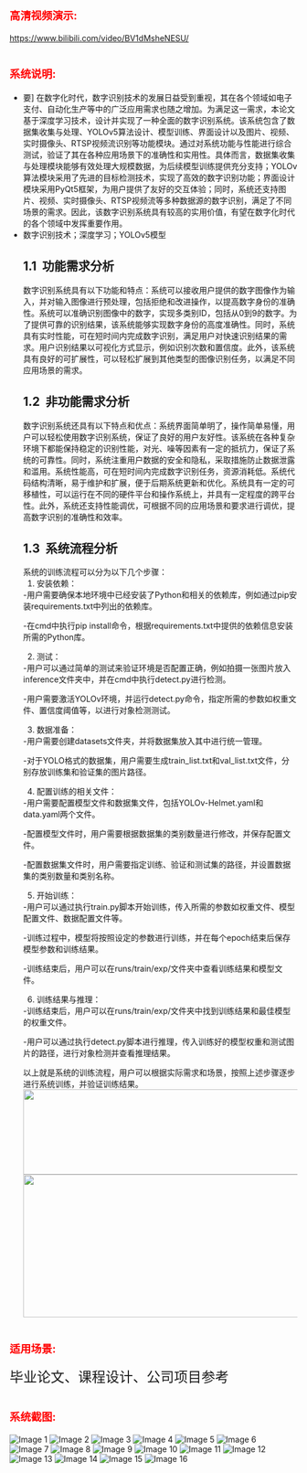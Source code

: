 
<h1><span style="color: #ff0000; font-size: 14pt;"><strong>高清视频演示:</strong></span></h1>
<a href="https://www.bilibili.com/video/BV1dMsheNESU/">https://www.bilibili.com/video/BV1dMsheNESU/</a>
<h1><span style="color: #ff0000; font-size: 14pt;"><strong>系统说明:</strong></span></h1>
<ul>
 	<li>要] 在数字化时代，数字识别技术的发展日益受到重视，其在各个领域如电子支付、自动化生产等中的广泛应用需求也随之增加。为满足这一需求，本论文基于深度学习技术，设计并实现了一种全面的数字识别系统。该系统包含了数据集收集与处理、YOLOv5算法设计、模型训练、界面设计以及图片、视频、实时摄像头、RTSP视频流识别等功能模块。通过对系统功能与性能进行综合测试，验证了其在各种应用场景下的准确性和实用性。具体而言，数据集收集与处理模块能够有效处理大规模数据，为后续模型训练提供充分支持；YOLOv算法模块采用了先进的目标检测技术，实现了高效的数字识别功能；界面设计模块采用PyQt5框架，为用户提供了友好的交互体验；同时，系统还支持图片、视频、实时摄像头、RTSP视频流等多种数据源的数字识别，满足了不同场景的需求。因此，该数字识别系统具有较高的实用价值，有望在数字化时代的各个领域中发挥重要作用。</li>
 	<li>数字识别技术；深度学习；YOLOv5模型
<h2><a name="_Toc164356361"></a>1.1  功能需求分析</h2>
数字识别系统具有以下功能和特点：系统可以接收用户提供的数字图像作为输入，并对输入图像进行预处理，包括拒绝和改进操作，以提高数字身份的准确性。系统可以准确识别图像中的数字，实现多类别ID，包括从0到9的数字。为了提供可靠的识别结果，该系统能够实现数字身份的高度准确性。同时，系统具有实时性能，可在短时间内完成数字识别，满足用户对快速识别结果的需求。用户识别结果以可视化方式显示，例如识别次数和置信度。此外，该系统具有良好的可扩展性，可以轻松扩展到其他类型的图像识别任务，以满足不同应用场景的需求。
<h2><a name="_Toc164356362"></a>1.2  非功能需求分析</h2>
数字识别系统还具有以下特点和优点：系统界面简单明了，操作简单易懂，用户可以轻松使用数字识别系统，保证了良好的用户友好性。该系统在各种复杂环境下都能保持稳定的识别性能，对光、噪等因素有一定的抵抗力，保证了系统的可靠性。同时，系统注重用户数据的安全和隐私，采取措施防止数据泄露和滥用。系统性能高，可在短时间内完成数字识别任务，资源消耗低。系统代码结构清晰，易于维护和扩展，便于后期系统更新和优化。系统具有一定的可移植性，可以运行在不同的硬件平台和操作系统上，并具有一定程度的跨平台性。此外，系统还支持性能调优，可根据不同的应用场景和要求进行调优，提高数字识别的准确性和效率。
<h2><a name="_Toc164356363"></a>1.3  系统流程分析</h2>
系统的训练流程可以分为以下几个步骤：
<ol>
 	<li>安装依赖：</li>
</ol>
-用户需要确保本地环境中已经安装了Python和相关的依赖库，例如通过pip安装requirements.txt中列出的依赖库。

-在cmd中执行pip install命令，根据requirements.txt中提供的依赖信息安装所需的Python库。
<ol start="2">
 	<li>测试：</li>
</ol>
-用户可以通过简单的测试来验证环境是否配置正确，例如拍摄一张图片放入inference文件夹中，并在cmd中执行detect.py进行检测。

-用户需要激活YOLOv环境，并运行detect.py命令，指定所需的参数如权重文件、置信度阈值等，以进行对象检测测试。
<ol start="3">
 	<li>数据准备：</li>
</ol>
-用户需要创建datasets文件夹，并将数据集放入其中进行统一管理。

-对于YOLO格式的数据集，用户需要生成train_list.txt和val_list.txt文件，分别存放训练集和验证集的图片路径。
<ol start="4">
 	<li>配置训练的相关文件：</li>
</ol>
-用户需要配置模型文件和数据集文件，包括YOLOv-Helmet.yaml和data.yaml两个文件。

-配置模型文件时，用户需要根据数据集的类别数量进行修改，并保存配置文件。

-配置数据集文件时，用户需要指定训练、验证和测试集的路径，并设置数据集的类别数量和类别名称。
<ol start="5">
 	<li>开始训练：</li>
</ol>
-用户可以通过执行train.py脚本开始训练，传入所需的参数如权重文件、模型配置文件、数据配置文件等。

-训练过程中，模型将按照设定的参数进行训练，并在每个epoch结束后保存模型参数和训练结果。

-训练结束后，用户可以在runs/train/exp/文件夹中查看训练结果和模型文件。
<ol start="6">
 	<li>训练结果与推理：</li>
</ol>
-训练结束后，用户可以在runs/train/exp/文件夹中找到训练结果和最佳模型的权重文件。

-用户可以通过执行detect.py脚本进行推理，传入训练好的模型权重和测试图片的路径，进行对象检测并查看推理结果。

以上就是系统的训练流程，用户可以根据实际需求和场景，按照上述步骤逐步进行系统训练，并验证训练结果。
<img class="alignnone size-full wp-image-61386" src="http://ym.maptoface.com/wp-content/uploads/2024/09/1727164235-eabd22cec2899cf.png" alt="" width="576" height="149" /> <img class="alignnone size-full wp-image-61387" src="http://ym.maptoface.com/wp-content/uploads/2024/09/1727164248-fbbba347c908434.png" alt="" width="605" height="250" /></li>
</ul>
<h1><span style="color: #ff0000; font-size: 14pt;"><strong>适用场景:</strong></span></h1>
<span style="font-size: 18pt;">毕业论文、课程设计、公司项目参考</span>
<h1><span style="color: #ff0000; font-size: 14pt;"><strong>系统截图:</strong></span></h1>
<img src="https://99ym.oss-cn-chengdu.aliyuncs.com/13/1/cc37fa44ae28543410640a1f23cae8a6_000003.jpg" alt="Image 1" />
<img src="https://99ym.oss-cn-chengdu.aliyuncs.com/13/1/cc37fa44ae28543410640a1f23cae8a6_000004.jpg" alt="Image 2" />
<img src="https://99ym.oss-cn-chengdu.aliyuncs.com/13/1/cc37fa44ae28543410640a1f23cae8a6_000006.jpg" alt="Image 3" />
<img src="https://99ym.oss-cn-chengdu.aliyuncs.com/13/1/cc37fa44ae28543410640a1f23cae8a6_000007.jpg" alt="Image 4" />
<img src="https://99ym.oss-cn-chengdu.aliyuncs.com/13/1/cc37fa44ae28543410640a1f23cae8a6_000008.jpg" alt="Image 5" />
<img src="https://99ym.oss-cn-chengdu.aliyuncs.com/13/1/cc37fa44ae28543410640a1f23cae8a6_000009.jpg" alt="Image 6" />
<img src="https://99ym.oss-cn-chengdu.aliyuncs.com/13/1/cc37fa44ae28543410640a1f23cae8a6_000010.jpg" alt="Image 7" />
<img src="https://99ym.oss-cn-chengdu.aliyuncs.com/13/1/cc37fa44ae28543410640a1f23cae8a6_000011.jpg" alt="Image 8" />
<img src="https://99ym.oss-cn-chengdu.aliyuncs.com/13/1/cc37fa44ae28543410640a1f23cae8a6_000013.jpg" alt="Image 9" />
<img src="https://99ym.oss-cn-chengdu.aliyuncs.com/13/1/cc37fa44ae28543410640a1f23cae8a6_000014.jpg" alt="Image 10" />
<img src="https://99ym.oss-cn-chengdu.aliyuncs.com/13/1/cc37fa44ae28543410640a1f23cae8a6_000015.jpg" alt="Image 11" />
<img src="https://99ym.oss-cn-chengdu.aliyuncs.com/13/1/cc37fa44ae28543410640a1f23cae8a6_000017.jpg" alt="Image 12" />
<img src="https://99ym.oss-cn-chengdu.aliyuncs.com/13/1/cc37fa44ae28543410640a1f23cae8a6_000018.jpg" alt="Image 13" />
<img src="https://99ym.oss-cn-chengdu.aliyuncs.com/13/1/cc37fa44ae28543410640a1f23cae8a6_000019.jpg" alt="Image 14" />
<img src="https://99ym.oss-cn-chengdu.aliyuncs.com/13/1/cc37fa44ae28543410640a1f23cae8a6_000020.jpg" alt="Image 15" />
<img src="https://99ym.oss-cn-chengdu.aliyuncs.com/13/1/cc37fa44ae28543410640a1f23cae8a6_000022.jpg" alt="Image 16" />
